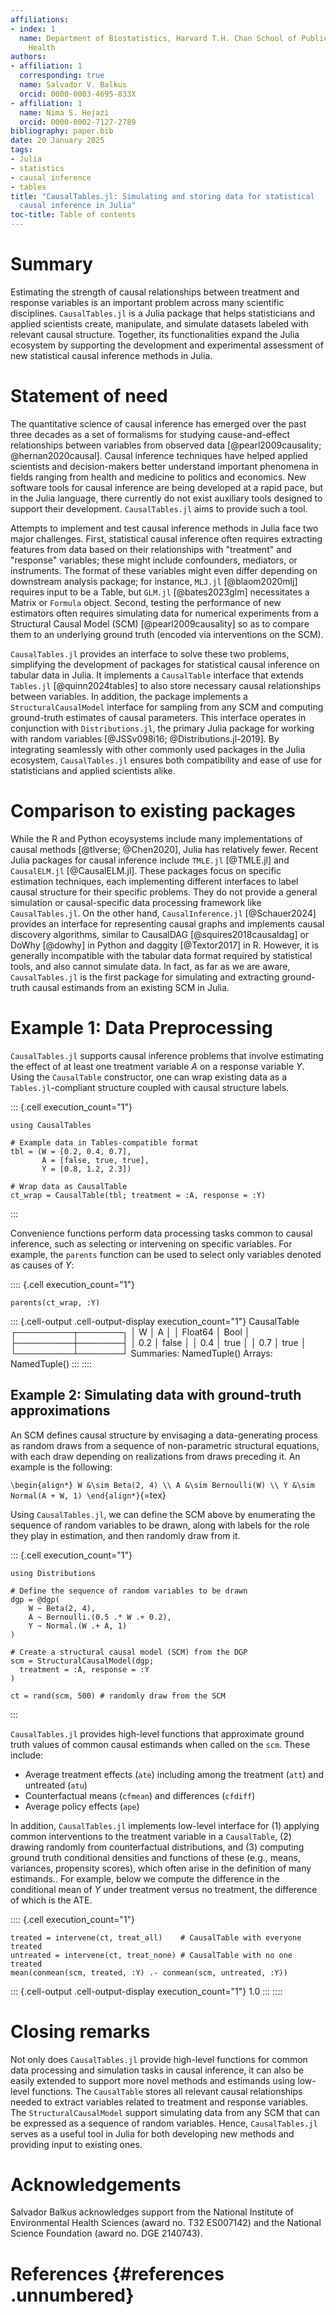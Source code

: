 ```yaml
---
affiliations:
- index: 1
  name: Department of Biostatistics, Harvard T.H. Chan School of Public
    Health
authors:
- affiliation: 1
  corresponding: true
  name: Salvador V. Balkus
  orcid: 0000-0003-4695-833X
- affiliation: 1
  name: Nima S. Hejazi
  orcid: 0000-0002-7127-2789
bibliography: paper.bib
date: 20 January 2025
tags:
- Julia
- statistics
- causal inference
- tables
title: "CausalTables.jl: Simulating and storing data for statistical
  causal inference in Julia"
toc-title: Table of contents
---
```


# Summary

Estimating the strength of causal relationships between treatment and
response variables is an important problem across many scientific
disciplines. `CausalTables.jl` is a Julia package that helps
statisticians and applied scientists create, manipulate, and simulate
datasets labeled with relevant causal structure. Together, its
functionalities expand the Julia ecosystem by supporting the development
and experimental assessment of new statistical causal inference methods
in Julia.

# Statement of need

The quantitative science of causal inference has emerged over the past
three decades as a set of formalisms for studying cause-and-effect
relationships between variables from observed data
[@pearl2009causality; @hernan2020causal]. Causal inference techniques
have helped applied scientists and decision-makers better understand
important phenomena in fields ranging from health and medicine to
politics and economics. New software tools for causal inference are
being developed at a rapid pace, but in the Julia language, there
currently do not exist auxiliary tools designed to support their
development. `CausalTables.jl` aims to provide such a tool.

Attempts to implement and test causal inference methods in Julia face
two major challenges. First, statistical causal inference often requires
extracting features from data based on their relationships with
"treatment" and "response" variables; these might include confounders,
mediators, or instruments. The format of these variables might even
differ depending on downstream analysis package; for instance, `MLJ.jl`
[@blaom2020mlj] requires input to be a Table, but `GLM.jl`
[@bates2023glm] necessitates a Matrix or `Formula` object. Second,
testing the performance of new estimators often requires simulating data
for numerical experiments from a Structural Causal Model (SCM)
[@pearl2009causality] so as to compare them to an underlying ground
truth (encoded via interventions on the SCM).

`CausalTables.jl` provides an interface to solve these two problems,
simplifying the development of packages for statistical causal inference
on tabular data in Julia. It implements a `CausalTable` interface that
extends `Tables.jl` [@quinn2024tables] to also store necessary causal
relationships between variables. In addition, the package implements a
`StructuralCausalModel` interface for sampling from any SCM and
computing ground-truth estimates of causal parameters. This interface
operates in conjunction with `Distributions.jl`, the primary Julia
package for working with random variables
[@JSSv098i16; @Distributions.jl-2019]. By integrating seamlessly with
other commonly used packages in the Julia ecosystem, `CausalTables.jl`
ensures both compatibility and ease of use for statisticians and applied
scientists alike.

# Comparison to existing packages

While the R and Python ecoysystems include many implementations of
causal methods [@tlverse; @Chen2020], Julia has relatively fewer. Recent
Julia packages for causal inference include `TMLE.jl` [@TMLE.jl] and
`CausalELM.jl` [@CausalELM.jl]. These packages focus on specific
estimation techniques, each implementing different interfaces to label
causal structure for their specific problems. They do not provide a
general simulation or causal-specific data processing framework like
`CausalTables.jl`. On the other hand, `CausalInference.jl`
[@Schauer2024] provides an interface for representing causal graphs and
implements causal discovery algorithms, similar to CausalDAG
[@squires2018causaldag] or DoWhy [@dowhy] in Python and daggity
[@Textor2017] in R. However, it is generally incompatible with the
tabular data format required by statistical tools, and also cannot
simulate data. In fact, as far as we are aware, `CausalTables.jl` is the
first package for simulating and extracting ground-truth causal
estimands from an existing SCM in Julia.

# Example 1: Data Preprocessing

`CausalTables.jl` supports causal inference problems that involve
estimating the effect of at least one treatment variable $A$ on a
response variable $Y$. Using the `CausalTable` constructor, one can wrap
existing data as a `Tables.jl`-compliant structure coupled with causal
structure labels.

::: {.cell execution_count="1"}
``` {.julia .cell-code}
using CausalTables

# Example data in Tables-compatible format
tbl = (W = [0.2, 0.4, 0.7], 
       A = [false, true, true], 
       Y = [0.8, 1.2, 2.3])

# Wrap data as CausalTable
ct_wrap = CausalTable(tbl; treatment = :A, response = :Y)
```
:::

Convenience functions perform data processing tasks common to causal
inference, such as selecting or intervening on specific variables. For
example, the `parents` function can be used to select only variables
denoted as causes of $Y$:

:::: {.cell execution_count="1"}
``` {.julia .cell-code}
parents(ct_wrap, :Y)
```

::: {.cell-output .cell-output-display execution_count="1"}
    CausalTable
    ┌─────────┬───────┐
    │       W │     A │
    │ Float64 │  Bool │
    ├─────────┼───────┤
    │     0.2 │ false │
    │     0.4 │  true │
    │     0.7 │  true │
    └─────────┴───────┘
    Summaries: NamedTuple()
    Arrays: NamedTuple()
:::
::::

## Example 2: Simulating data with ground-truth approximations

An SCM defines causal structure by envisaging a data-generating process
as random draws from a sequence of non-parametric structural equations,
with each draw depending on realizations from draws preceding it. An
example is the following:

`\begin{align*}
W &\sim Beta(2, 4) \\
A &\sim Bernoulli(W) \\
Y &\sim Normal(A + W, 1)
\end{align*}`{=tex}

Using `CausalTables.jl`, we can define the SCM above by enumerating the
sequence of random variables to be drawn, along with labels for the role
they play in estimation, and then randomly draw from it.

::: {.cell execution_count="1"}
``` {.julia .cell-code}
using Distributions

# Define the sequence of random variables to be drawn
dgp = @dgp(
    W ~ Beta(2, 4),
    A ~ Bernoulli.(0.5 .* W .+ 0.2),
    Y ~ Normal.(W .+ A, 1)
)

# Create a structural causal model (SCM) from the DGP
scm = StructuralCausalModel(dgp; 
  treatment = :A, response = :Y
)

ct = rand(scm, 500) # randomly draw from the SCM
```
:::

`CausalTables.jl` provides high-level functions that approximate ground
truth values of common causal estimands when called on the `scm`. These
include:

-   Average treatment effects (`ate`) including among the treatment
    (`att`) and untreated (`atu`)
-   Counterfactual means (`cfmean`) and differences (`cfdiff`)
-   Average policy effects (`ape`)

In addition, `CausalTables.jl` implements low-level interface for (1)
applying common interventions to the treatment variable in a
`CausalTable`, (2) drawing randomly from counterfactual distributions,
and (3) computing ground truth conditional densities and functions of
these (e.g., means, variances, propensity scores), which often arise in
the definition of many estimands.. For example, below we compute the
difference in the conditional mean of $Y$ under treatment versus no
treatment, the difference of which is the ATE.

:::: {.cell execution_count="1"}
``` {.julia .cell-code}
treated = intervene(ct, treat_all)    # CausalTable with everyone treated
untreated = intervene(ct, treat_none) # CausalTable with no one treated
mean(conmean(scm, treated, :Y) .- conmean(scm, untreated, :Y))
```

::: {.cell-output .cell-output-display execution_count="1"}
    1.0
:::
::::

# Closing remarks

Not only does `CausalTables.jl` provide high-level functions for common
data processing and simulation tasks in causal inference, it can also be
easily extended to support more novel methods and estimands using
low-level functions. The `CausalTable` stores all relevant causal
relationships needed to extract variables related to treatment and
response variables. The `StructuralCausalModel` support simulating data
from any SCM that can be expressed as a sequence of random variables.
Hence, `CausalTables.jl` serves as a useful tool in Julia for both
developing new methods and providing input to existing ones.

# Acknowledgements

Salvador Balkus acknowledges support from the National Institute of
Environmental Health Sciences (award no. T32 ES007142) and the National
Science Foundation (award no. DGE 2140743).

# References {#references .unnumbered}
